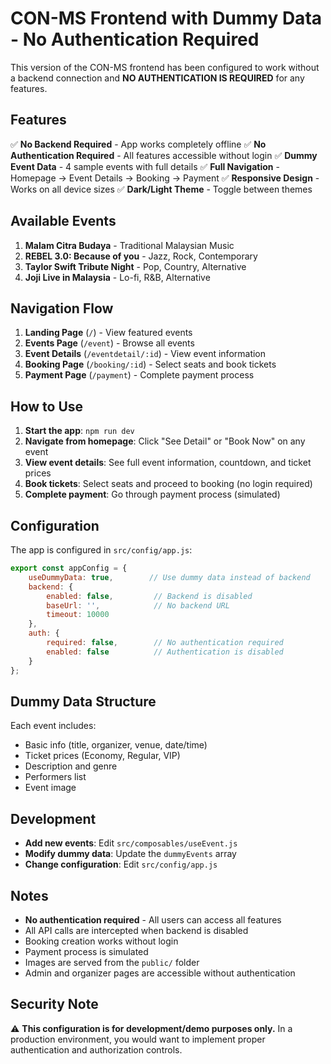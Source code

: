 # CON-MS Frontend with Dummy Data - No Authentication Required

This version of the CON-MS frontend has been configured to work without a backend connection and **NO AUTHENTICATION IS REQUIRED** for any features.

## Features

✅ **No Backend Required** - App works completely offline
✅ **No Authentication Required** - All features accessible without login
✅ **Dummy Event Data** - 4 sample events with full details
✅ **Full Navigation** - Homepage → Event Details → Booking → Payment
✅ **Responsive Design** - Works on all device sizes
✅ **Dark/Light Theme** - Toggle between themes

## Available Events

1. **Malam Citra Budaya** - Traditional Malaysian Music
2. **REBEL 3.0: Because of you** - Jazz, Rock, Contemporary
3. **Taylor Swift Tribute Night** - Pop, Country, Alternative
4. **Joji Live in Malaysia** - Lo-fi, R&B, Alternative

## Navigation Flow

1. **Landing Page** (`/`) - View featured events
2. **Events Page** (`/event`) - Browse all events
3. **Event Details** (`/eventdetail/:id`) - View event information
4. **Booking Page** (`/booking/:id`) - Select seats and book tickets
5. **Payment Page** (`/payment`) - Complete payment process

## How to Use

1. **Start the app**: `npm run dev`
2. **Navigate from homepage**: Click "See Detail" or "Book Now" on any event
3. **View event details**: See full event information, countdown, and ticket prices
4. **Book tickets**: Select seats and proceed to booking (no login required)
5. **Complete payment**: Go through payment process (simulated)

## Configuration

The app is configured in `src/config/app.js`:

```javascript
export const appConfig = {
    useDummyData: true,        // Use dummy data instead of backend
    backend: {
        enabled: false,         // Backend is disabled
        baseUrl: '',            // No backend URL
        timeout: 10000
    },
    auth: {
        required: false,        // No authentication required
        enabled: false          // Authentication is disabled
    }
};
```

## Dummy Data Structure

Each event includes:
- Basic info (title, organizer, venue, date/time)
- Ticket prices (Economy, Regular, VIP)
- Description and genre
- Performers list
- Event image

## Development

- **Add new events**: Edit `src/composables/useEvent.js`
- **Modify dummy data**: Update the `dummyEvents` array
- **Change configuration**: Edit `src/config/app.js`

## Notes

- **No authentication required** - All users can access all features
- All API calls are intercepted when backend is disabled
- Booking creation works without login
- Payment process is simulated
- Images are served from the `public/` folder
- Admin and organizer pages are accessible without authentication

## Security Note

⚠️ **This configuration is for development/demo purposes only.** In a production environment, you would want to implement proper authentication and authorization controls.
